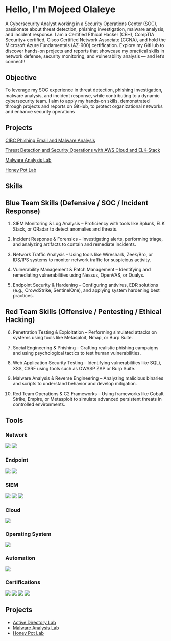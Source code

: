 # Hello, I'm Mojeed Olaleye
<a href="https://www.linkedin.com/in/mojeed-olaleye-b01b1118b/" /></a>

A Cybersecurity Analyst working in a Security Operations Center (SOC), passionate about threat detection, phishing investigation, malware analysis, and incident response.
I am a Certified Ethical Hacker (CEH), CompTIA Security+ certified, Cisco Certified Network Associate (CCNA), and hold the Microsoft Azure Fundamentals (AZ-900) certification. Explore my GitHub to discover hands-on projects and reports that showcase my practical skills in network defense, security monitoring, and vulnerability analysis — and let’s connect!!





## Objective

To leverage my SOC experience in threat detection, phishing investigation, malware analysis, and incident response, while contributing to a dynamic cybersecurity team. I aim to apply my hands-on skills, demonstrated through projects and reports on GitHub, to protect organizational networks and enhance security operations

## Projects 

<a href="https://github.com/OlaleyeAyobami/CIBC-Phishing-Email-and-Malware-Anaysis">CIBC Phishing Email and Malware Analysis</a>


<a href="https://github.com/OlaleyeAyobami/Security-Operations-with-AWS-ELK-Stack.">Threat Detection and Security Operations with AWS Cloud and ELK-Stack</a>


<a href="https://github.com/OlaleyeAyobami/Malware-Analysis-Lab/tree/main">Malware Analysis Lab</a>


<a href="https://github.com/OlaleyeAyobami/Honey-Pot-Lab">Honey Pot Lab</a> 

## Skills
## Blue Team Skills (Defensive / SOC / Incident Response)

1. SIEM Monitoring & Log Analysis – Proficiency with tools like Splunk, ELK Stack, or QRadar to detect anomalies and threats.

2. Incident Response & Forensics – Investigating alerts, performing triage, and analyzing artifacts to contain and remediate incidents.

3. Network Traffic Analysis – Using tools like Wireshark, Zeek/Bro, or IDS/IPS systems to monitor network traffic for suspicious activity.

4. Vulnerability Management & Patch Management – Identifying and remediating vulnerabilities using Nessus, OpenVAS, or Qualys.

5. Endpoint Security & Hardening – Configuring antivirus, EDR solutions (e.g., CrowdStrike, SentinelOne), and applying system hardening best practices.

## Red Team Skills (Offensive / Pentesting / Ethical Hacking)

6. Penetration Testing & Exploitation – Performing simulated attacks on systems using tools like Metasploit, Nmap, or Burp Suite.

7. Social Engineering & Phishing – Crafting realistic phishing campaigns and using psychological tactics to test human vulnerabilities.

8. Web Application Security Testing – Identifying vulnerabilities like SQLi, XSS, CSRF using tools such as OWASP ZAP or Burp Suite.

9. Malware Analysis & Reverse Engineering – Analyzing malicious binaries and scripts to understand behavior and develop mitigation.

10. Red Team Operations & C2 Frameworks – Using frameworks like Cobalt Strike, Empire, or Metasploit to simulate advanced persistent threats in controlled environments.


## Tools

### Network
<div>
    <img src="https://img.shields.io/badge/-Wireshark-1679A7?&style=for-the-badge&logo=Wireshark&logoColor=white" />
    <img src="https://img.shields.io/badge/-Suricata-EF3B2D?&style=for-the-badge&logo=Suricata&logoColor=white" />
    
</div>

### Endpoint
<div>
    <img src="https://img.shields.io/badge/-Microsoft_Defender_for_Endpoint-00A4EF?&style=for-the-badge&logo=Microsoft&logoColor=white" />
    <img src="https://img.shields.io/badge/-Velociraptor-4B275F?&style=for-the-badge&logo=Velociraptor&logoColor=white" />
</div>

### SIEM
<div>
    <img src="https://img.shields.io/badge/-Microsoft_Sentinel-0078D4?&style=for-the-badge&logo=Microsoft&logoColor=white" />
    <img src="https://img.shields.io/badge/-Splunk-000000?&style=for-the-badge&logo=Splunk&logoColor=white" />
    <img src="https://img.shields.io/badge/-Elastic-005571?&style=for-the-badge&logo=Elastic&logoColor=white" />
</div>

### Cloud
<div>
    <img src="https://img.shields.io/badge/-Azure_Sentinel-0078D4?&style=for-the-badge&logo=Microsoft&logoColor=white" />
</div>


### Operating System
<div>
   <img src="https://img.shields.io/badge/-Kali_Linux-0078D4?&style=for-the-badge&logo=Linux&logoColor=white" />
</div>


### Automation
<div>
  <img src="https://img.shields.io/badge/-Python-0078D4?&style=for-the-badge&logo=Python&logoColor=white" />
</div>

### Certifications

<div>
<img src="https://img.shields.io/badge/-Microsoft_Security_Operations_Analyst_(SC_200)-FF0000?&style=for-the-badge&logo=Microsoft&logoColor=white" />

<img src="https://img.shields.io/badge/-Security%2B-FF0000?&style=for-the-badge&logo=CompTIA&logoColor=white" />
<img src="https://img.shields.io/badge/-CCNA-FF0000?&style=for-the-badge&logo=Cisco&logoColor=white" />
<img src="https://img.shields.io/badge/-Azure_900-FF0000?&style=for-the-badge&logo=Microsoft&logoColor=white" />



## Projects
- <a href="https://github.com/OlaleyeAyobami/Active-Directory-Lab/tree/main">Active Directory Lab</a>
-  <a href="https://github.com/OlaleyeAyobami/Malware-Analysis-Lab/tree/main">Malware Analysis Lab</a>
- <a href="https://github.com/OlaleyeAyobami/Honey-Pot-Lab">Honey Pot Lab</a>
